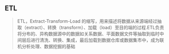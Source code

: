 ## ETL
> ETL，Extract-Transform-Load 的缩写，用来描述将数据从来源端经过抽取（extract）、转换（transform）、加载（load）至目的端的过程.ETL负责将分布的、异构数据源中的数据如关系数据、平面数据文件等抽取到临时中间层后进行清洗、转换、集成，最后加载到数据仓库或数据集市中，成为联机分析处理、数据挖掘的基础
